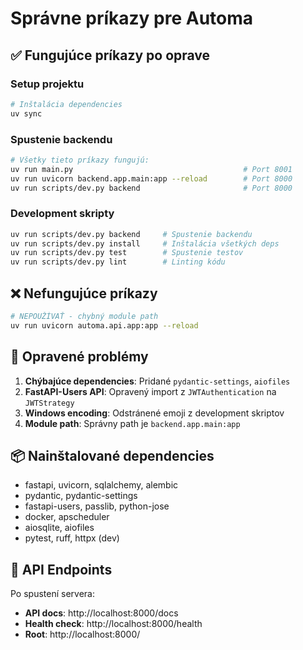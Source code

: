 # Správne príkazy pre Automa

## ✅ Fungujúce príkazy po oprave

### Setup projektu
```bash
# Inštalácia dependencies
uv sync
```

### Spustenie backendu
```bash
# Všetky tieto príkazy fungujú:
uv run main.py                                      # Port 8001
uv run uvicorn backend.app.main:app --reload        # Port 8000
uv run scripts/dev.py backend                       # Port 8000
```

### Development skripty
```bash
uv run scripts/dev.py backend     # Spustenie backendu
uv run scripts/dev.py install     # Inštalácia všetkých deps
uv run scripts/dev.py test        # Spustenie testov
uv run scripts/dev.py lint        # Linting kódu
```

## ❌ Nefungujúce príkazy

```bash
# NEPOUŽÍVAŤ - chybný module path
uv run uvicorn automa.api.app:app --reload
```

## 🔧 Opravené problémy

1. **Chýbajúce dependencies**: Pridané `pydantic-settings`, `aiofiles`
2. **FastAPI-Users API**: Opravený import z `JWTAuthentication` na `JWTStrategy`
3. **Windows encoding**: Odstránené emoji z development skriptov
4. **Module path**: Správny path je `backend.app.main:app`

## 📦 Nainštalované dependencies

- fastapi, uvicorn, sqlalchemy, alembic
- pydantic, pydantic-settings
- fastapi-users, passlib, python-jose
- docker, apscheduler
- aiosqlite, aiofiles
- pytest, ruff, httpx (dev)

## 🎯 API Endpoints

Po spustení servera:
- **API docs**: http://localhost:8000/docs
- **Health check**: http://localhost:8000/health
- **Root**: http://localhost:8000/